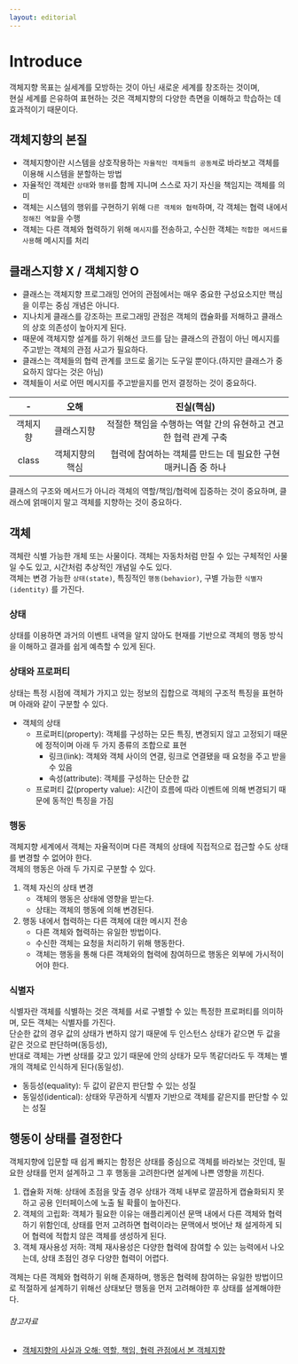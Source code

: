 ```yaml
---
layout: editorial
---
```


# Introduce

객체지향 목표는 실세계를 모방하는 것이 아닌 새로운 세계를 창조하는 것이며,  
현실 세계를 은유하여 표현하는 것은 객체지향의 다양한 측면을 이해하고 학습하는 데 효과적이기 때문이다.

## 객체지향의 본질

- 객체지향이란 시스템을 상호작용하는 `자율적인 객체들의 공동체`로 바라보고 객체를 이용해 시스템을 분할하는 방법
- 자율적인 객체란 `상태`와 `행위`를 함께 지니며 스스로 자기 자신을 책임지는 객체를 의미
- 객체는 시스템의 행위를 구현하기 위해 `다른 객체와 협력`하며, 각 객체는 협력 내에서 `정해진 역할`을 수행
- 객체는 다른 객체와 협력하기 위해 `메시지`를 전송하고, 수신한 객체는 `적합한 메서드를 사용`해 메시지를 처리

## 클래스지향 X / 객체지향 O

- 클래스는 객체지향 프로그래밍 언어의 관점에서는 매우 중요한 구성요소지만 핵심을 이루는 중심 개념은 아니다.
- 지나치게 클래스를 강조하는 프로그래밍 관점은 객체의 캡슐화를 저해하고 클래스의 상호 의존성이 높아지게 된다.
- 때문에 객체지향 설계를 하기 위해선 코드를 담는 클래스의 관점이 아닌 메시지를 주고받는 객체의 관점 사고가 필요하다.
- 클래스는 객체들의 협력 관계를 코드로 옮기는 도구일 뿐이다.(하지만 클래스가 중요하지 않다는 것은 아님)
- 객체들이 서로 어떤 메시지를 주고받을지를 먼저 결정하는 것이 중요하다.

|   -   |    오해    |                진실(핵심)                |
|:-----:|:--------:|:------------------------------------:|
| 객체지향  |  클래스지향   | 적절한 책임을 수행하는 역할 간의 유현하고 견고한 협력 관계 구축 |
| class | 객체지향의 핵심 | 협력에 참여하는 객체를 만드는 데 필요한 구현 매커니즘 중 하나  |

클래스의 구조와 메서드가 아니라 객체의 역할/책임/협력에 집중하는 것이 중요하며, 클래스에 얽매이지 말고 객체를 지향하는 것이 중요하다.

## 객체

객체란 식별 가능한 개체 또는 사물이다. 객체는 자동차처럼 만질 수 있는 구체적인 사물일 수도 있고, 시간처럼 추상적인 개념일 수도 있다.  
객체는 변경 가능한 `상태(state)`, 특징적인 `행동(behavior)`, 구별 가능한 `식별자(identity)` 를 가진다.

### 상태

상태를 이용하면 과거의 이벤트 내역을 알지 않아도 현재를 기반으로 객체의 행동 방식을 이해하고 결과를 쉽게 예측할 수 있게 된다.

### 상태와 프로퍼티

상태는 특정 시점에 객체가 가지고 있는 정보의 집합으로 객체의 구조적 특징을 표현하며 아래와 같이 구분할 수 있다.

- 객체의 상태
    - 프로퍼티(property): 객체를 구성하는 모든 특징, 변경되지 않고 고정되기 때문에 정적이며 아래 두 가지 종류의 조합으로 표현
        - 링크(link): 객체와 객체 사이의 연결, 링크로 연결됐을 때 요청을 주고 받을 수 있음
        - 속성(attribute): 객체를 구성하는 단순한 값
    - 프로퍼티 값(property value): 시간이 흐름에 따라 이벤트에 의해 변경되기 때문에 동적인 특징을 가짐

### 행동

객체지향 세계에서 객체는 자율적이며 다른 객체의 상태에 직접적으로 접근할 수도 상태를 변경할 수 없어야 한다.  
객체의 행동은 아래 두 가지로 구분할 수 있다.

1. 객체 자신의 상태 변경
    - 객체의 행동은 상태에 영향을 받는다.
    - 상태는 객체의 행동에 의해 변경된다.
2. 행동 내에서 협력하는 다른 객체에 대한 메시지 전송
    - 다른 객체와 협력하는 유일한 방법이다.
    - 수신한 객체는 요청을 처리하기 위해 행동한다.
    - 객체는 행동을 통해 다른 객체와의 협력에 참여하므로 행동은 외부에 가시적이어야 한다.

### 식별자

식별자란 객체를 식별하는 것은 객체를 서로 구별할 수 있는 특정한 프로퍼티를 의미하며, 모든 객체는 식별자를 가진다.  
단순한 값의 경우 값의 상태가 변하지 않기 때문에 두 인스턴스 상태가 같으면 두 값을 같은 것으로 판단하며(동등성),  
반대로 객체는 가변 상태를 갖고 있기 때문에 안의 상태가 모두 똑같더라도 두 객체는 별개의 객체로 인식하게 된다(동일성).

- 동등성(equality): 두 값이 같은지 판단할 수 있는 성질
- 동일성(identical): 상태와 무관하게 식별자 기반으로 객체를 같은지를 판단할 수 있는 성질

## 행동이 상태를 결정한다

객체지향에 입문할 때 쉽게 빠지는 함정은 상태를 중심으로 객체를 바라보는 것인데, 필요한 상태를 먼저 설계하고 그 후 행동을 고려한다면 설계에 나쁜 영향을 끼친다.

1. 캡슐화 저해: 상태에 초점을 맞출 경우 상태가 객체 내부로 깔끔하게 캡슐화되지 못하고 공용 인터페이스에 노출 될 확률이 높아진다.
2. 객체의 고립화: 객체가 필요한 이유는 애플리케이션 문맥 내에서 다른 객체와 협력하기 위함인데, 상태를 먼저 고려하면 협력이라는 문맥에서 벗어난 채 설게하게 되어 협력에 적합치 않은 객체를 생성하게 된다.
3. 객체 재사용성 저하: 객체 재사용성은 다양한 협력에 참여할 수 있는 능력에서 나오는데, 상태 초점인 경우 다양한 협력이 어렵다.

객체는 다른 객체와 협력하기 위해 존재하며, 행동은 협력헤 참여하는 유일한 방법이므로 적절하게 설계하기 위해선 상태보단 행동을 먼저 고려해야한 후 상태를 설계해야한다.

###### 참고자료

- [객체지향의 사실과 오해: 역할, 책임, 협력 관점에서 본 객체지향](https://www.nl.go.kr/seoji/contents/S80100000000.do?schM=intgr_detail_view_isbn&page=1&pageUnit=10&schType=simple&schStr=객체지향의+사실&isbn=9788998139766&cipId=200539082%2C4626710)